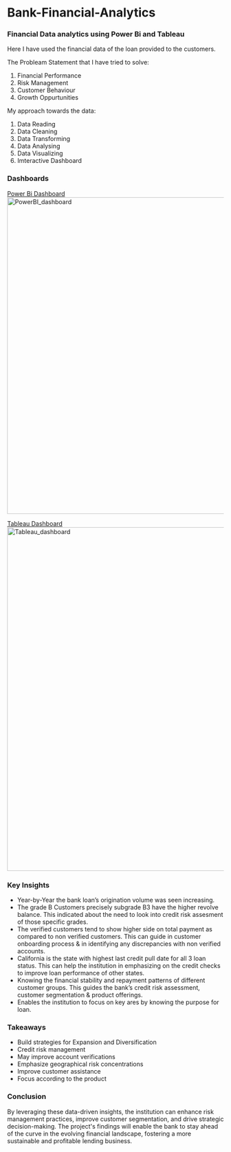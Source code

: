 # Bank-Financial-Analytics
### Financial Data analytics using Power Bi and Tableau

Here I have used the financial data of the loan provided to the customers.

The Probleam Statement that I have tried to solve:
1. Financial Performance<br>
2. Risk Management<br>
3. Customer Behaviour
4. Growth Oppurtunities

My approach towards the data:
1. Data Reading
2. Data Cleaning
3. Data Transforming
4. Data Analysing
5. Data Visualizing
6. Imteractive Dashboard

### Dashboards

<ins> Power Bi Dashboard
<img width="1314" height="737" alt="PowerBI_dashboard" src="https://github.com/user-attachments/assets/67bb9f80-4132-443e-adad-bac50edfe4a7" />


<ins> Tableau Dashboard
<img width="1888" height="800" alt="Tableau_dashboard" src="https://github.com/user-attachments/assets/e6c821e3-d86e-4be8-a540-a7c76c513ac2" />

### Key Insights 

* Year-by-Year the bank loan’s origination volume was seen increasing.
* The grade B Customers precisely subgrade B3 have the higher revolve balance. This indicated about the need to look into credit risk assesment of those specific grades.
* The verified customers tend to show higher side on total payment as compared to non verified customers. This can guide in customer onboarding process & in identifying any discrepancies with non verified accounts.
* California is the state with highest last credit pull date for all 3 loan status. This can help the institution in emphasizing on the credit checks to improve loan performance of other states.
* Knowing the financial stability and repayment patterns of different customer groups. This guides the bank’s credit risk assessment, customer segmentation & product offerings.
* Enables the institution to focus on key ares by knowing the purpose for loan.

### Takeaways

* Build strategies for Expansion and Diversification
* Credit risk management
* May improve account verifications
* Emphasize geographical risk concentrations
* Improve customer assistance
* Focus according to the product 

### Conclusion

By leveraging these data-driven insights, the institution can enhance risk management practices, improve customer segmentation, and drive strategic decision-making. The project's findings will enable the bank to stay ahead of the curve in the evolving financial landscape, fostering a more sustainable and profitable lending business.











     
   
